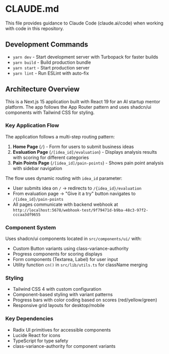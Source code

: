 # CLAUDE.md

This file provides guidance to Claude Code (claude.ai/code) when working with code in this repository.

## Development Commands

- `yarn dev` - Start development server with Turbopack for faster builds
- `yarn build` - Build production bundle
- `yarn start` - Start production server
- `yarn lint` - Run ESLint with auto-fix

## Architecture Overview

This is a Next.js 15 application built with React 19 for an AI startup mentor platform. The app follows the App Router pattern and uses shadcn/ui components with Tailwind CSS for styling.

### Key Application Flow

The application follows a multi-step routing pattern:
1. **Home Page** (`/`) - Form for users to submit business ideas
2. **Evaluation Page** (`/[idea_id]/evaluation`) - Displays analysis results with scoring for different categories
3. **Pain Points Page** (`/[idea_id]/pain-points`) - Shows pain point analysis with sidebar navigation

The flow uses dynamic routing with `idea_id` parameter:
- User submits idea on `/` → redirects to `/{idea_id}/evaluation`
- From evaluation page → "Give it a try" button navigates to `/{idea_id}/pain-points`
- All pages communicate with backend webhook at `http://localhost:5678/webhook-test/9f79471d-b9ba-48c3-97f2-cccaa3df9655`

### Component System

Uses shadcn/ui components located in `src/components/ui/` with:
- Custom Button variants using class-variance-authority
- Progress components for scoring displays
- Form components (Textarea, Label) for user input
- Utility function `cn()` in `src/lib/utils.ts` for className merging

### Styling

- Tailwind CSS 4 with custom configuration
- Component-based styling with variant patterns
- Progress bars with color coding based on scores (red/yellow/green)
- Responsive grid layouts for desktop/mobile

### Key Dependencies

- Radix UI primitives for accessible components
- Lucide React for icons
- TypeScript for type safety
- class-variance-authority for component variants
